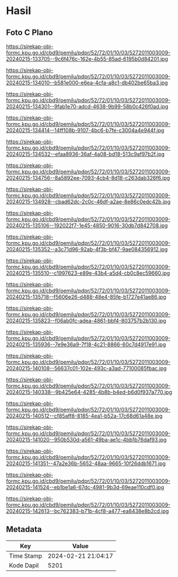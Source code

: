 # Hasil

## Foto C Plano

https://sirekap-obj-formc.kpu.go.id/cbd9/pemilu/pdpr/52/72/01/10/03/5272011003009-20240215-133705--9c6f476c-162e-4b55-85ad-6195b0d84201.jpg

https://sirekap-obj-formc.kpu.go.id/cbd9/pemilu/pdpr/52/72/01/10/03/5272011003009-20240215-134010--b581e000-e6ea-4cfa-a8c1-db402be65ba3.jpg

https://sirekap-obj-formc.kpu.go.id/cbd9/pemilu/pdpr/52/72/01/10/03/5272011003009-20240215-134301--9fab1e70-adcd-4638-9b99-58b0c426f0ad.jpg

https://sirekap-obj-formc.kpu.go.id/cbd9/pemilu/pdpr/52/72/01/10/03/5272011003009-20240215-134414--14ff108b-9107-4bc6-b7fe-c3004a4e944f.jpg

https://sirekap-obj-formc.kpu.go.id/cbd9/pemilu/pdpr/52/72/01/10/03/5272011003009-20240215-134532--efaa8936-36af-4a08-bd18-513c9af97b2f.jpg

https://sirekap-obj-formc.kpu.go.id/cbd9/pemilu/pdpr/52/72/01/10/03/5272011003009-20240215-134756--8a5892ee-7093-4cb4-8d18-c263dab326f6.jpg

https://sirekap-obj-formc.kpu.go.id/cbd9/pemilu/pdpr/52/72/01/10/03/5272011003009-20240215-134928--cbad62dc-2c0c-46df-a2ae-8e86c0edc42b.jpg

https://sirekap-obj-formc.kpu.go.id/cbd9/pemilu/pdpr/52/72/01/10/03/5272011003009-20240215-135106--192022f7-1e45-4850-9016-30db7d842708.jpg

https://sirekap-obj-formc.kpu.go.id/cbd9/pemilu/pdpr/52/72/01/10/03/5272011003009-20240215-135352--a3c71d96-92ab-4f3b-bf47-9ae084356912.jpg

https://sirekap-obj-formc.kpu.go.id/cbd9/pemilu/pdpr/52/72/01/10/03/5272011003009-20240215-135510--c1997623-e89e-43b4-a5d4-cb0c8ec59660.jpg

https://sirekap-obj-formc.kpu.go.id/cbd9/pemilu/pdpr/52/72/01/10/03/5272011003009-20240215-135718--f5606e26-d488-48e4-85fe-b1727e41ae86.jpg

https://sirekap-obj-formc.kpu.go.id/cbd9/pemilu/pdpr/52/72/01/10/03/5272011003009-20240215-135823--f06ab0fc-adea-4861-bbf4-803757b2b130.jpg

https://sirekap-obj-formc.kpu.go.id/cbd9/pemilu/pdpr/52/72/01/10/03/5272011003009-20240215-135936--7e9e36a9-7f18-4c21-8866-60c7d4917e91.jpg

https://sirekap-obj-formc.kpu.go.id/cbd9/pemilu/pdpr/52/72/01/10/03/5272011003009-20240215-140108--56637c01-102e-493c-a3ad-77100085fbac.jpg

https://sirekap-obj-formc.kpu.go.id/cbd9/pemilu/pdpr/52/72/01/10/03/5272011003009-20240215-140338--9b425e64-4285-4b8b-b4ed-b6d0f937a770.jpg

https://sirekap-obj-formc.kpu.go.id/cbd9/pemilu/pdpr/52/72/01/10/03/5272011003009-20240215-140512--cf85aff8-8185-4ea1-b52a-17c68d61a48e.jpg

https://sirekap-obj-formc.kpu.go.id/cbd9/pemilu/pdpr/52/72/01/10/03/5272011003009-20240215-141020--950b530d-a561-49ba-ae1c-4bb1b76daf93.jpg

https://sirekap-obj-formc.kpu.go.id/cbd9/pemilu/pdpr/52/72/01/10/03/5272011003009-20240215-141351--47a2e36b-5652-48aa-9665-10f26ddb1671.jpg

https://sirekap-obj-formc.kpu.go.id/cbd9/pemilu/pdpr/52/72/01/10/03/5272011003009-20240215-141524--eb1be1a6-67dc-4981-9b3d-69eae110cdf0.jpg

https://sirekap-obj-formc.kpu.go.id/cbd9/pemilu/pdpr/52/72/01/10/03/5272011003009-20240215-142613--bc762383-b71b-4cf8-a477-ea8438e8b2cd.jpg


## Metadata

| Key        | Value               |
| ---------- | ------------------- |
| Time Stamp | 2024-02-21 21:04:17 |
| Kode Dapil | 5201                |



